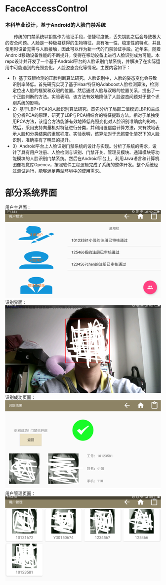 # FaceAccessControl
### 本科毕业设计，基于Android的人脸门禁系统  
  

&emsp;&emsp;传统的门禁系统以钥匙作为验证手段，便捷程度低，丢失钥匙之后会导致极大的安全问题。人脸是一种极易获得的生物特征，具有唯一性、稳定性的特点，并且使用时设备无需与人脸接触，因此可以作为新一代的门禁验证手段。近年来，随着Android移动设备性能的不断提升，使得在移动设备上进行人脸识别成为可能。本repo设计并开发了一个基于Android平台的人脸识别门禁系统，并解决了在实际运用中可能遇到的光照变化，人脸姿态变化等情况。主要内容如下：  
* 1）基于双眼检测的正脸判断算法研究。人脸识别中，人脸的姿态变化会导致识别率降低。首先研究实现了基于Haar特征的Adaboost人脸检测算法，检测定位出人脸的框架和双眼的位置。然后通过人脸与双眼的位置关系，提出了一个正脸判断的方法。实验表明，该方法有效地降低了人脸姿态问题对于整个识别系统的影响。
* 2）基于LBP+PCA的人脸识别算法研究。首先分析了局部二值模式LBP和主成份分析PCA的原理，研究了LBP与PCA相结合的特征提取方法。相对于单独使用PCA方法，该组合方法能够有效地降低光照变化对人脸识别准确度的影响。然后，采用支持向量机对特征进行分类，并利用置信度计算方法，来有效地表示人脸和分类结果的隶属程度。实验表明，该算法对于光照变化情况下的人脸识别，准确率有了明显的提升。
* 3）Android平台上人脸识别门禁系统的设计与实现。分析了系统的需求，设计了具有用户注册、人脸检测与识别、门禁开关、管理员模块、通知模块等功能模块的人脸识别门禁系统。然后在Android平台上，利用Java语言和计算机图像视觉库Opencv，按照软件工程逻辑完成了系统的整体开发。整个系统经过测试运行，能够满足典型环境中的使用需求。  

# 部分系统界面
用户主界面：  
![](./show_img/user_gui.png)  
识别界面：  
![](./show_img/face.png)  
识别成功页面：  
![](./show_img/face_yes.png)  
用户管理页面：  
![](./show_img/manage.png)    
